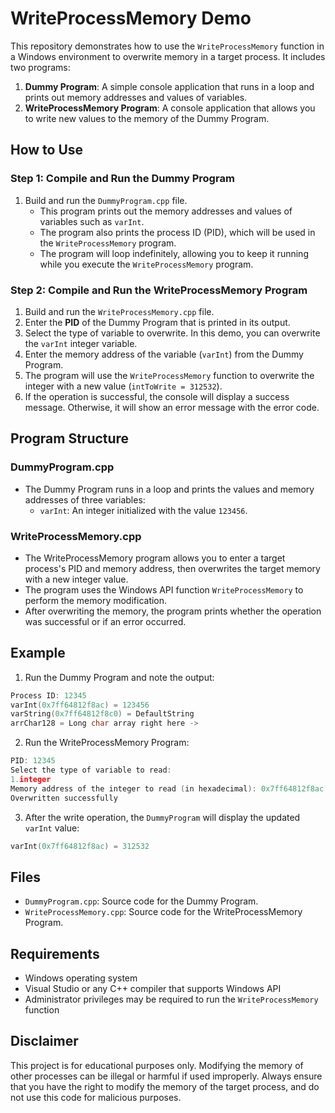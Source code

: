 # WriteProcessMemory Demo

This repository demonstrates how to use the `WriteProcessMemory` function in a Windows environment to overwrite memory in a target process. It includes two programs:

1. **Dummy Program**: A simple console application that runs in a loop and prints out memory addresses and values of variables.
2. **WriteProcessMemory Program**: A console application that allows you to write new values to the memory of the Dummy Program.

## How to Use

### Step 1: Compile and Run the Dummy Program

1. Build and run the `DummyProgram.cpp` file.  
   - This program prints out the memory addresses and values of variables such as `varInt`.
   - The program also prints the process ID (PID), which will be used in the `WriteProcessMemory` program.
   - The program will loop indefinitely, allowing you to keep it running while you execute the `WriteProcessMemory` program.

### Step 2: Compile and Run the WriteProcessMemory Program

1. Build and run the `WriteProcessMemory.cpp` file.
2. Enter the **PID** of the Dummy Program that is printed in its output.
3. Select the type of variable to overwrite. In this demo, you can overwrite the `varInt` integer variable.
4. Enter the memory address of the variable (`varInt`) from the Dummy Program.
5. The program will use the `WriteProcessMemory` function to overwrite the integer with a new value (`intToWrite = 312532`).
6. If the operation is successful, the console will display a success message. Otherwise, it will show an error message with the error code.

## Program Structure

### DummyProgram.cpp

- The Dummy Program runs in a loop and prints the values and memory addresses of three variables:
  - `varInt`: An integer initialized with the value `123456`.

### WriteProcessMemory.cpp

- The WriteProcessMemory program allows you to enter a target process's PID and memory address, then overwrites the target memory with a new integer value.
- The program uses the Windows API function `WriteProcessMemory` to perform the memory modification.
- After overwriting the memory, the program prints whether the operation was successful or if an error occurred.

## Example

1. Run the Dummy Program and note the output:
```c++
Process ID: 12345 
varInt(0x7ff64812f8ac) = 123456
varString(0x7ff64812f8c0) = DefaultString
arrChar128 = Long char array right here ->
```
2. Run the WriteProcessMemory Program:
```c++
PID: 12345
Select the type of variable to read:
1.integer
Memory address of the integer to read (in hexadecimal): 0x7ff64812f8ac
Overwritten successfully
```
3. After the write operation, the `DummyProgram` will display the updated `varInt` value:
```c++
varInt(0x7ff64812f8ac) = 312532
```

## Files

- `DummyProgram.cpp`: Source code for the Dummy Program.
- `WriteProcessMemory.cpp`: Source code for the WriteProcessMemory Program.

## Requirements

- Windows operating system
- Visual Studio or any C++ compiler that supports Windows API
- Administrator privileges may be required to run the `WriteProcessMemory` function

## Disclaimer

This project is for educational purposes only. Modifying the memory of other processes can be illegal or harmful if used improperly. Always ensure that you have the right to modify the memory of the target process, and do not use this code for malicious purposes.
